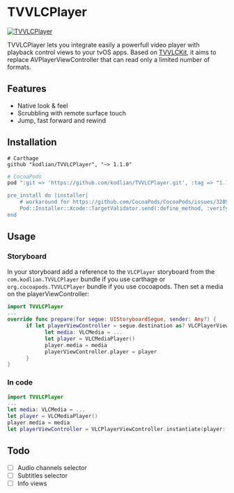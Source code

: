 # TVVLCPlayer

[![TVVLCPlayer](https://raw.githubusercontent.com/kodlian/TVVLCPlayer/master/thumbnail.png)](https://raw.githubusercontent.com/kodlian/TVVLCPlayer/master/screenshot.jpg)

TVVLCPlayer lets you integrate easily a powerfull video player with playback control views to your tvOS apps. Based on [TVVLCKit](https://code.videolan.org/videolan/VLCKit), it aims to replace AVPlayerViewController that can read only a limited number of formats.

## Features
- Native look & feel
- Scrubbling with remote surface touch
- Jump, fast forward and rewind

## Installation
```
# Carthage
github "kodlian/TVVLCPlayer", "~> 1.1.0"
```

```ruby
# CocoaPods
pod ":git => 'https://github.com/kodlian/TVVLCPlayer.git', :tag => "1.1.0"

pre_install do |installer|
	# workaround for https://github.com/CocoaPods/CocoaPods/issues/3289
	Pod::Installer::Xcode::TargetValidator.send(:define_method, :verify_no_static_framework_transitive_dependencies) {}
end
```

## Usage
### Storyboard
In your storyboard add a reference to the `VLCPlayer` storyboard from the `com.kodlian.TVVLCPlayer` bundle if you use carthage or `org.cocoapods.TVVLCPlayer` bundle if you use cocoapods.
Then set a media on the playerViewController:
```swift
import TVVLCPlayer
...
override func prepare(for segue: UIStoryboardSegue, sender: Any?) {
      if let playerViewController = segue.destination as? VLCPlayerViewController {
            let media: VLCMedia = ...
            let player = VLCMediaPlayer()
            player.media = media
            playerViewController.player = player
      }
}

```

### In code
```swift
import TVVLCPlayer
...
let media: VLCMedia = ...
let player = VLCMediaPlayer()
player.media = media
let playerViewController = VLCPlayerViewController.instantiate(player: player)
```

## Todo
- [ ] Audio channels selector
- [ ] Subtitles selector
- [ ] Info views
